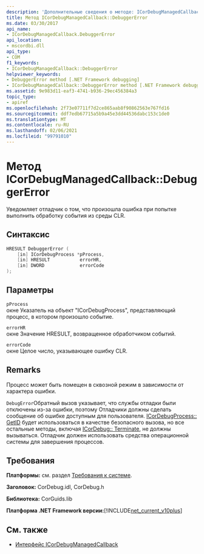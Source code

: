 ```yaml
---
description: 'Дополнительные сведения о методе: ICorDebugManagedCallback::D Ебугжереррор'
title: Метод ICorDebugManagedCallback::DebuggerError
ms.date: 03/30/2017
api_name:
- ICorDebugManagedCallback.DebuggerError
api_location:
- mscordbi.dll
api_type:
- COM
f1_keywords:
- ICorDebugManagedCallback::DebuggerError
helpviewer_keywords:
- DebuggerError method [.NET Framework debugging]
- ICorDebugManagedCallback::DebuggerError method [.NET Framework debugging]
ms.assetid: 9e983d11-eaf3-4741-b936-29ec456384a3
topic_type:
- apiref
ms.openlocfilehash: 2f73e07711f7d2ce865aab8f90862563e767fd16
ms.sourcegitcommit: ddf7edb67715a5b9a45e3dd44536dabc153c1de0
ms.translationtype: MT
ms.contentlocale: ru-RU
ms.lasthandoff: 02/06/2021
ms.locfileid: "99791010"
---
```

# <a name="icordebugmanagedcallbackdebuggererror-method"></a>Метод ICorDebugManagedCallback::DebuggerError

Уведомляет отладчик о том, что произошла ошибка при попытке выполнить обработку события из среды CLR.  
  
## <a name="syntax"></a>Синтаксис  
  
```cpp  
HRESULT DebuggerError (  
    [in] ICorDebugProcess *pProcess,  
    [in] HRESULT           errorHR,  
    [in] DWORD             errorCode  
);  
```  
  
## <a name="parameters"></a>Параметры  

 `pProcess`  
 окне Указатель на объект "ICorDebugProcess", представляющий процесс, в котором произошло событие.  
  
 `errorHR`  
 окне Значение HRESULT, возвращенное обработчиком событий.  
  
 `errorCode`  
 окне Целое число, указывающее ошибку CLR.  
  
## <a name="remarks"></a>Remarks  

 Процесс может быть помещен в сквозной режим в зависимости от характера ошибки.  
  
 `DebugError`Обратный вызов указывает, что службы отладки были отключены из-за ошибки, поэтому Отладчики должны сделать сообщение об ошибке доступным для пользователя. [ICorDebugProcess:: GetID](icordebugprocess-getid-method.md) будет использоваться в качестве безопасного вызова, но все остальные методы, включая [ICorDebug:: Terminate](icordebug-terminate-method.md), не должны вызываться. Отладчик должен использовать средства операционной системы для завершения процессов.  
  
## <a name="requirements"></a>Требования  

 **Платформы:** см. раздел [Требования к системе](../../get-started/system-requirements.md).  
  
 **Заголовок:** CorDebug.idl, CorDebug.h  
  
 **Библиотека:** CorGuids.lib  
  
 **Платформа .NET Framework версии:**[!INCLUDE[net_current_v10plus](../../../../includes/net-current-v10plus-md.md)]  
  
## <a name="see-also"></a>См. также

- [Интерфейс ICorDebugManagedCallback](icordebugmanagedcallback-interface.md)
